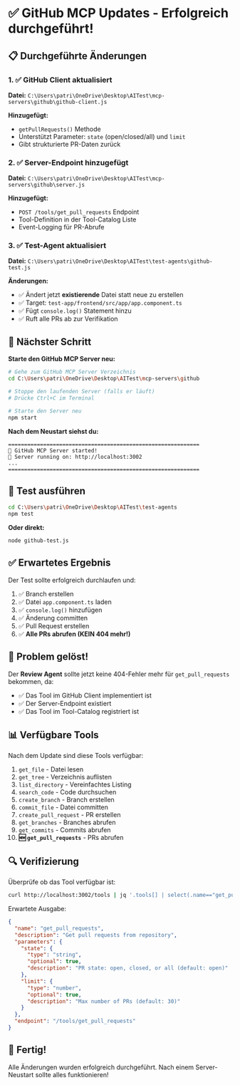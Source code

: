 # ✅ GitHub MCP Updates - Erfolgreich durchgeführt!

## 📋 Durchgeführte Änderungen

### 1. ✅ GitHub Client aktualisiert
**Datei:** `C:\Users\patri\OneDrive\Desktop\AITest\mcp-servers\github\github-client.js`

**Hinzugefügt:**
- `getPullRequests()` Methode
- Unterstützt Parameter: `state` (open/closed/all) und `limit`
- Gibt strukturierte PR-Daten zurück

### 2. ✅ Server-Endpoint hinzugefügt  
**Datei:** `C:\Users\patri\OneDrive\Desktop\AITest\mcp-servers\github\server.js`

**Hinzugefügt:**
- `POST /tools/get_pull_requests` Endpoint
- Tool-Definition in der Tool-Catalog Liste
- Event-Logging für PR-Abrufe

### 3. ✅ Test-Agent aktualisiert
**Datei:** `C:\Users\patri\OneDrive\Desktop\AITest\test-agents\github-test.js`

**Änderungen:**
- ✅ Ändert jetzt **existierende** Datei statt neue zu erstellen
- ✅ Target: `test-app/frontend/src/app/app.component.ts`
- ✅ Fügt `console.log()` Statement hinzu
- ✅ Ruft alle PRs ab zur Verifikation

## 🚀 Nächster Schritt

**Starte den GitHub MCP Server neu:**

```bash
# Gehe zum GitHub MCP Server Verzeichnis
cd C:\Users\patri\OneDrive\Desktop\AITest\mcp-servers\github

# Stoppe den laufenden Server (falls er läuft)
# Drücke Ctrl+C im Terminal

# Starte den Server neu
npm start
```

**Nach dem Neustart siehst du:**
```
============================================================
🚀 GitHub MCP Server started!
📍 Server running on: http://localhost:3002
...
============================================================
```

## 🧪 Test ausführen

```bash
cd C:\Users\patri\OneDrive\Desktop\AITest\test-agents
npm test
```

**Oder direkt:**
```bash
node github-test.js
```

## ✅ Erwartetes Ergebnis

Der Test sollte erfolgreich durchlaufen und:
1. ✅ Branch erstellen
2. ✅ Datei `app.component.ts` laden
3. ✅ `console.log()` hinzufügen
4. ✅ Änderung committen
5. ✅ Pull Request erstellen
6. ✅ **Alle PRs abrufen (KEIN 404 mehr!)**

## 🎯 Problem gelöst!

Der **Review Agent** sollte jetzt keine 404-Fehler mehr für `get_pull_requests` bekommen, da:
- ✅ Das Tool im GitHub Client implementiert ist
- ✅ Der Server-Endpoint existiert
- ✅ Das Tool im Tool-Catalog registriert ist

## 📊 Verfügbare Tools

Nach dem Update sind diese Tools verfügbar:
1. `get_file` - Datei lesen
2. `get_tree` - Verzeichnis auflisten
3. `list_directory` - Vereinfachtes Listing
4. `search_code` - Code durchsuchen
5. `create_branch` - Branch erstellen
6. `commit_file` - Datei committen
7. `create_pull_request` - PR erstellen
8. `get_branches` - Branches abrufen
9. `get_commits` - Commits abrufen
10. **🆕 `get_pull_requests`** - PRs abrufen

## 🔍 Verifizierung

Überprüfe ob das Tool verfügbar ist:

```bash
curl http://localhost:3002/tools | jq '.tools[] | select(.name=="get_pull_requests")'
```

Erwartete Ausgabe:
```json
{
  "name": "get_pull_requests",
  "description": "Get pull requests from repository",
  "parameters": {
    "state": {
      "type": "string",
      "optional": true,
      "description": "PR state: open, closed, or all (default: open)"
    },
    "limit": {
      "type": "number",
      "optional": true,
      "description": "Max number of PRs (default: 30)"
    }
  },
  "endpoint": "/tools/get_pull_requests"
}
```

## 🎉 Fertig!

Alle Änderungen wurden erfolgreich durchgeführt. Nach einem Server-Neustart sollte alles funktionieren!
